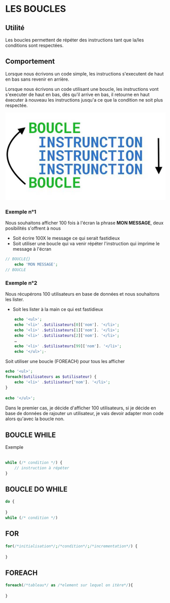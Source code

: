 # LES BOUCLES

## Utilité

Les boucles permettent de répéter des instructions tant que la/les conditions sont respectées.

## Comportement

Lorsque nous écrivons un code simple, les instructions s'executent de haut en bas sans revenir en arrière.

Lorsque nous écrivons un code utilisant une boucle, les instructions vont s'executer de haut en bas, dès qu'il arrive en bas, il retourne en haut éxecuter à nouveau les instructions jusqu'a ce que la condition ne soit plus respectée.

![Drag Racing](images/boucle.jpg )


### Exemple n°1

Nous souhaitons afficher 100 fois à l'écran la phrase **MON MESSAGE**, deux posibilités s'offrent à nous
- Soit écrire 100X le message ce qui serait fastidieux
- Soit utiliser une boucle qui va venir répéter l'instruction qui imprime le message à l'écran

```php
// BOUCLE{}
    echo 'MON MESSAGE';
// BOUCLE

```


### Exemple n°2

Nous récupérons 100 utilisateurs en base de données et nous souhaitons les lister.


- Soit les lister à la main ce qui est fastidieux

```php
    echo '<ul>';
    echo '<li>' .$utilisateurs[0]['nom']. '</li>';
    echo '<li>' .$utilisateurs[1]['nom']. '</li>';
    echo '<li>' .$utilisateurs[2]['nom']. '</li>';
    …
    echo '<li>' .$utilisateurs[99]['nom']. '</li>';
    echo '</ul>';-

```

Soit utiliser une boucle (FOREACH) pour tous les afficher

```php
echo '<ul>';
foreach($utilisateurs as $utilisateur) {
    echo '<li>' .$utilisateur['nom']. '</li>';
}

echo '</ul>';
```


Dans le premier cas, je décide d'afficher 100 utilisateurs, si je décide en base de données de rajouter un utilisateur, je vais devoir adapter mon code alors qu'avec la boucle non.


## BOUCLE WHILE

Exemple 

```php

while (/* condition */) {
    // instruction à répéter
}


```





## BOUCLE  DO WHILE

```php
do {

}
while (/* condition */)
```

## FOR

```php
for(/*initialisation*/;/*condition*/;/*incrementation*/) {

}
```

## FOREACH

```php
foreach(/*tableau*/ as /*element sur lequel on itère*/){

}
```
